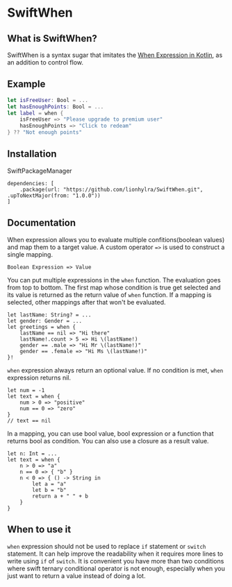 # SwiftWhen

## What is SwiftWhen?

SwiftWhen is a syntax sugar that imitates the [When Expression in Kotlin](https://kotlinlang.org/docs/reference/control-flow.html#when-expression), as an addition to control flow.

## Example

```swift
let isFreeUser: Bool = ...
let hasEnoughPoints: Bool = ...
let label = when {
    isFreeUser => "Please upgrade to premium user"
    hasEnoughPoints => "Click to redeam"
} ?? "Not enough points"
```

## Installation

SwiftPackageManager

```
dependencies: [
    .package(url: "https://github.com/lionhylra/SwiftWhen.git", .upToNextMajor(from: "1.0.0"))
]
```


## Documentation

When expression allows you to evaluate multiple confitions(boolean values) and map them to a target value. A custom operator `=>` is used to construct a single mapping.

```
Boolean Expression => Value
```

You can put multiple expressions in the `when` function. The evaluation goes from top to bottom. The first map whose condition is true get selected and its value is returned as the return value of `when` function. If a mapping is selected, other mappings after that won't be evaluated.

```
let lastName: String? = ...
let gender: Gender = ...
let greetings = when {
    lastName == nil => "Hi there"
    lastName!.count > 5 => Hi \(lastName!)
    gender == .male => "Hi Mr \(lastName!)"
    gender == .female => "Hi Ms \(lastName!)"
}!
```

`when` expression always return an optional value. If no condition is met, `when` expression returns nil.

```
let num = -1
let text = when {
    num > 0 => "positive"
    num == 0 => "zero"
}
// text == nil
```

In a mapping, you can use bool value, bool expression or a function that returns bool as condition. You can also use a closure as a result value.

```
let n: Int = ...
let text = when {
    n > 0 => "a"
    n == 0 => { "b" }
    n < 0 => { () -> String in 
        let a = "a"
        let b = "b"
        return a + " " + b
    }
}
```
## When to use it

`when` expression should not be used to replace `if` statement or `switch` statement. It can help improve the readability when it requires more lines to write using `if` of `switch`. It is convenient you have more than two conditions where swift ternary conditional operator is not enough, especially when you just want to return a value instead of doing a lot.
